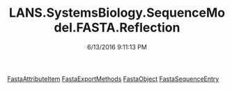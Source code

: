 ﻿---
title: LANS.SystemsBiology.SequenceModel.FASTA.Reflection
date: 6/13/2016 9:11:13 PM
---

[FastaAttributeItem](T-LANS.SystemsBiology.SequenceModel.FASTA.Reflection.FastaAttributeItem.html)
[FastaExportMethods](T-LANS.SystemsBiology.SequenceModel.FASTA.Reflection.FastaExportMethods.html)
[FastaObject](T-LANS.SystemsBiology.SequenceModel.FASTA.Reflection.FastaObject.html)
[FastaSequenceEntry](T-LANS.SystemsBiology.SequenceModel.FASTA.Reflection.FastaSequenceEntry.html)
